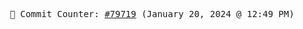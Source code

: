 <p align="center">
    <samp>
        📮 Commit Counter: <a href="https://github.com/Javascript-void0/Javascript-void0/commits/main">#79719</a> (January 20, 2024 @ 12:49 PM)
    </samp>
</p>
